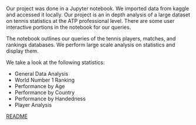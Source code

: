 Our project was done in a Jupyter notebook. We imported data from kaggle and accessed it locally. Our project is an in depth analysis of a large dataset on tennis statistics at the ATP professional level. There are some user interactive portions in the notebook for our queries.

The notebook outlines our queries of the tennis players, matches, and rankings databases. We perform large scale analysis on statistics and display them.

We take a look at the following statistics:
- General Data Analysis
- World Number 1 Ranking
- Performance by Age
- Performance by Country
- Performance by Handedness
- Player Analysis

[README](README.pdf)
